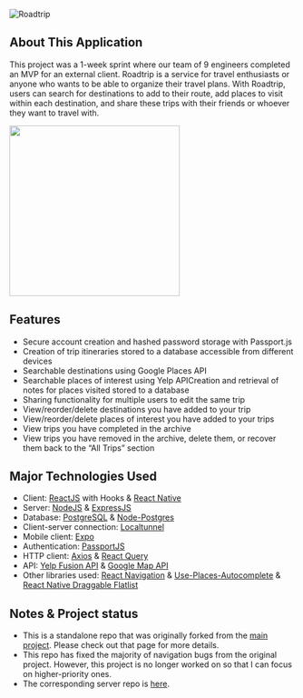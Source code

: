 ![Roadtrip](https://user-images.githubusercontent.com/31336001/185769234-f050044f-f086-4b82-92e9-27103ece826b.png)

## About This Application
This project was a 1-week sprint where our team of 9 engineers completed an MVP for an external client. Roadtrip is a service for travel enthusiasts or anyone who wants to be able to organize their travel plans. With Roadtrip, users can search for destinations to add to their route, add places to visit within each destination, and share these trips with their friends or whoever they want to travel with.

<img src="https://user-images.githubusercontent.com/31336001/185769340-ddf78514-4acc-4d16-a042-a31a4e7e99a6.PNG " width="300">


## Features
- Secure account creation and hashed password storage with Passport.js
- Creation of trip itineraries stored to a database accessible from different devices
- Searchable destinations using Google Places API
- Searchable places of interest using Yelp APICreation and retrieval of notes for places visited stored to a database
- Sharing functionality for multiple users to edit the same trip
- View/reorder/delete destinations you have added to your trip
- View/reorder/delete places of interest you have added to your trips
- View trips you have completed in the archive
- View trips you have removed in the archive, delete them, or recover them back to the “All Trips” section


## Major Technologies Used
- Client: [ReactJS](https://reactjs.org/) with Hooks & [React Native](https://reactnative.dev/)
- Server: [NodeJS](https://nodejs.dev/) & [ExpressJS](https://expressjs.com/)
- Database: [PostgreSQL](https://www.postgresql.org/) & [Node-Postgres](https://node-postgres.com/)
- Client-server connection: [Localtunnel](https://theboroer.github.io/localtunnel-www/)
- Mobile client: [Expo](https://expo.dev/)
- Authentication: [PassportJS](https://www.passportjs.org/)
- HTTP client: [Axios](https://axios-http.com/) & [React Query](https://react-query-v3.tanstack.com/)
- API: [Yelp Fusion API](https://fusion.yelp.com/) & [Google Map API](https://developers.google.com/maps)
- Other libraries used: [React Navigation](https://reactnavigation.org/) & [Use-Places-Autocomplete](https://github.com/wellyshen/use-places-autocomplete) & [React Native Draggable Flatlist](https://github.com/computerjazz/react-native-draggable-flatlist)


## Notes & Project status
- This is a standalone repo that was originally forked from the [main project](https://github.com/naruto-blue-ocean/roadtrip). Please check out that page for more details.
- This repo has fixed the majority of navigation bugs from the original project. However, this project is no longer worked on so that I can focus on higher-priority ones.
- The corresponding server repo is [here](https://github.com/kbinhnguyen/roadtrip-server).
